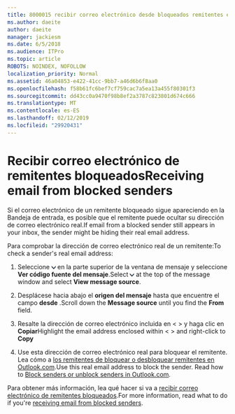 ```yaml
---
title: 8000015 recibir correo electrónico desde bloqueados remitentes en Outlook.com
ms.author: daeite
author: daeite
manager: jackiesm
ms.date: 6/5/2018
ms.audience: ITPro
ms.topic: article
ROBOTS: NOINDEX, NOFOLLOW
localization_priority: Normal
ms.assetid: 46a04853-e422-41cc-9bb7-a46d6b6f8aa0
ms.openlocfilehash: f58b61fc6bef7cf759cac7a5ea13a455f80301f3
ms.sourcegitcommit: dd43cc0a9470f98b8ef2a3787c823801d674c666
ms.translationtype: MT
ms.contentlocale: es-ES
ms.lasthandoff: 02/12/2019
ms.locfileid: "29920431"
---
```

# <a name="receiving-email-from-blocked-senders"></a><span data-ttu-id="3e3b7-102">Recibir correo electrónico de remitentes bloqueados</span><span class="sxs-lookup"><span data-stu-id="3e3b7-102">Receiving email from blocked senders</span></span>

<span data-ttu-id="3e3b7-103">Si el correo electrónico de un remitente bloqueado sigue apareciendo en la Bandeja de entrada, es posible que el remitente puede ocultar su dirección de correo electrónico real.</span><span class="sxs-lookup"><span data-stu-id="3e3b7-103">If email from a blocked sender still appears in your inbox, the sender might be hiding their real email address.</span></span>
  
<span data-ttu-id="3e3b7-104">Para comprobar la dirección de correo electrónico real de un remitente:</span><span class="sxs-lookup"><span data-stu-id="3e3b7-104">To check a sender's real email address:</span></span>
  
1. <span data-ttu-id="3e3b7-105">Seleccione ![más acciones](media/11884972-7ebb-4afe-8b50-63efefb7cca8.png) en la parte superior de la ventana de mensaje y seleccione **Ver código fuente del mensaje**.</span><span class="sxs-lookup"><span data-stu-id="3e3b7-105">Select ![More actions](media/11884972-7ebb-4afe-8b50-63efefb7cca8.png) at the top of the message window and select **View message source**.</span></span>
    
2. <span data-ttu-id="3e3b7-106">Desplácese hacia abajo el **origen del mensaje** hasta que encuentre el campo **desde** .</span><span class="sxs-lookup"><span data-stu-id="3e3b7-106">Scroll down the **Message source** until you find the **From** field.</span></span> 
    
3. <span data-ttu-id="3e3b7-107">Resalte la dirección de correo electrónico incluida en \< \> y haga clic en **Copiar**</span><span class="sxs-lookup"><span data-stu-id="3e3b7-107">Highlight the email address enclosed within \< \> and right-click to **Copy**</span></span>
    
4. <span data-ttu-id="3e3b7-p101">Use esta dirección de correo electrónico real para bloquear el remitente. Lea cómo a [los remitentes de bloquear o desbloquear remitentes en Outlook.com](https://support.office.com/article/afba1c94-77bb-4f50-8b85-057cf52f4d5e.aspx).</span><span class="sxs-lookup"><span data-stu-id="3e3b7-p101">Use this real email address to block the sender. Read how to [Block senders or unblock senders in Outlook.com](https://support.office.com/article/afba1c94-77bb-4f50-8b85-057cf52f4d5e.aspx).</span></span>
    
<span data-ttu-id="3e3b7-110">Para obtener más información, lea qué hacer si va a [recibir correo electrónico de remitentes bloqueados](https://go.microsoft.com/fwlink/p/?linkid=2002011&amp;clcid=0x409).</span><span class="sxs-lookup"><span data-stu-id="3e3b7-110">For more information, read what to do if you're [receiving email from blocked senders](https://go.microsoft.com/fwlink/p/?linkid=2002011&amp;clcid=0x409).</span></span>
  

